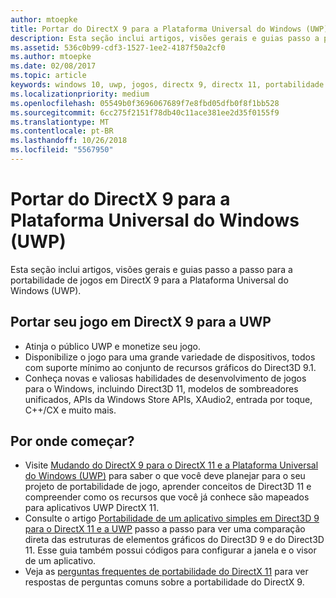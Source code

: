 ```yaml
---
author: mtoepke
title: Portar do DirectX 9 para a Plataforma Universal do Windows (UWP)
description: Esta seção inclui artigos, visões gerais e guias passo a passo para a portabilidade de jogos em DirectX 9 para a Plataforma Universal do Windows (UWP).
ms.assetid: 536c0b99-cdf3-1527-1ee2-4187f50a2cf0
ms.author: mtoepke
ms.date: 02/08/2017
ms.topic: article
keywords: windows 10, uwp, jogos, directx 9, directx 11, portabilidade
ms.localizationpriority: medium
ms.openlocfilehash: 05549b0f3696067689f7e8fbd05dfb0f8f1bb528
ms.sourcegitcommit: 6cc275f2151f78db40c11ace381ee2d35f0155f9
ms.translationtype: MT
ms.contentlocale: pt-BR
ms.lasthandoff: 10/26/2018
ms.locfileid: "5567950"
---
```

# <a name="port-from-directx-9-to-universal-windows-platform-uwp"></a>Portar do DirectX 9 para a Plataforma Universal do Windows (UWP)



Esta seção inclui artigos, visões gerais e guias passo a passo para a portabilidade de jogos em DirectX 9 para a Plataforma Universal do Windows (UWP).

##  <a name="port-your-directx-9-game-to-uwp"></a>Portar seu jogo em DirectX 9 para a UWP


-   Atinja o público UWP e monetize seu jogo.
-   Disponibilize o jogo para uma grande variedade de dispositivos, todos com suporte mínimo ao conjunto de recursos gráficos do Direct3D 9.1.
-   Conheça novas e valiosas habilidades de desenvolvimento de jogos para o Windows, incluindo Direct3D 11, modelos de sombreadores unificados, APIs da Windows Store APIs, XAudio2, entrada por toque, C++/CX e muito mais.

## <a name="where-do-i-start"></a>Por onde começar?


-   Visite [Mudando do DirectX 9 para o DirectX 11 e a Plataforma Universal do Windows (UWP)](porting-considerations.md) para saber o que você deve planejar para o seu projeto de portabilidade de jogo, aprender conceitos de Direct3D 11 e compreender como os recursos que você já conhece são mapeados para aplicativos UWP DirectX 11.
-   Consulte o artigo [Portabilidade de um aplicativo simples em Direct3D 9 para o DirectX 11 e a UWP](walkthrough--simple-port-from-direct3d-9-to-11-1.md) passo a passo para ver uma comparação direta das estruturas de elementos gráficos do Direct3D 9 e do Direct3D 11. Esse guia também possui códigos para configurar a janela e o visor de um aplicativo.
-   Veja as [perguntas frequentes de portabilidade do DirectX 11](directx-porting-faq.md) para ver respostas de perguntas comuns sobre a portabilidade do DirectX 9.

 

 




